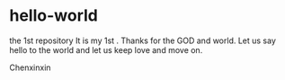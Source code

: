 # hello-world
the 1st repository
It is my 1st . Thanks for the GOD and world. Let us say hello to the world and let us keep love and move on.

Chenxinxin
